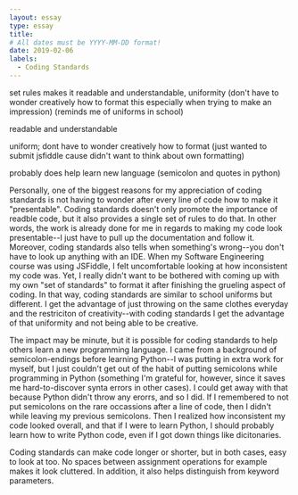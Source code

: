 ```yaml
---
layout: essay
type: essay
title: 
# All dates must be YYYY-MM-DD format!
date: 2019-02-06
labels:
  - Coding Standards
---
```


set rules makes it readable and understandable, uniformity (don't have to wonder creatively how to format this especially when trying to make an impression) (reminds me of uniforms in school)


readable and understandable

uniform; dont have to wonder creatively how to format (just wanted to submit jsfiddle cause didn't want to think about own formatting)

probably does help learn new language (semicolon and quotes in python)



Personally, one of the biggest reasons for my appreciation of coding standards is not having to wonder after every line of code how to make it "presentable". Coding standards doesn't only promote the importance of readble code, but it also provides a single set of rules to do that. In other words, the work is already done for me in regards to making my code look presentable--I just have to pull up the documentation and follow it. Moreover, coding standards also tells when something's wrong--you don't have to look up anything with an IDE. When my Software Engineering course was using JSFiddle, I felt uncomfortable looking at how inconsistent my code was. Yet, I really didn't want to be bothered with coming up with my own "set of standards" to format it after finishing the grueling aspect of coding. In that way, coding standards are similar to school uniforms but different. I get the advantage of just throwing on the same clothes everyday and the restriciton of creativity--with coding standards I get the advantage of that uniformity and not being able to be creative. 

The impact may be minute, but it is possible for coding standards to help others learn a new programming language. I came from a background of semicolon-endings before learning Python--I was putting in extra work for myself, but I just couldn't get out of the habit of putting semicolons while programming in Python (something I'm grateful for, however, since it saves me hard-to-discover synta errors in other cases). I could get away with that because Python didn't throw any erorrs, and so I did. If I remembered to not put semicolons on the rare occassions after a line of code, then I didn't while leaving my previous semicolons. Then I realized how inconsistent my code looked overall, and that if I were to learn Python, I should probably learn how to write Python code, even if I got down things like dicitonaries. 

Coding standards can make code longer or shorter, but in both cases, easy to look at too. No spaces between assignment operations for example makes it look cluttered. In addition, it also helps distinguish from keyword parameters. 
